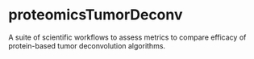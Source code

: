 # proteomicsTumorDeconv
A suite of scientific workflows to assess metrics to compare efficacy of protein-based tumor deconvolution algorithms. 
